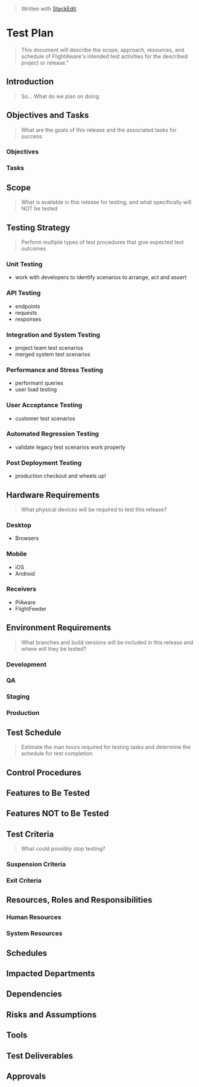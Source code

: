 
> Written with [StackEdit](https://stackedit.io/).

# Test Plan
> This document will describe the scope, approach, resources, and schedule of FlightAware's intended test activities for the described project or release.”
## Introduction
> So... What do we plan on doing
## Objectives and Tasks
> What are the goals of this release and the associated tasks for success
### Objectives
### Tasks
## Scope
> What is available in this release for testing, and what specifically will NOT be tested
## Testing Strategy
> Perform multiple types of test procedures that give expected test outcomes
### Unit Testing
- work with developers to identify scenarios to arrange, act and assert
### API Testing
- endpoints
- requests
- responses
### Integration and System Testing
- project team test scenarios
- merged system test scenarios
### Performance and Stress Testing
- performant queries
- user load testing
### User Acceptance Testing
- customer test scenarios
### Automated Regression Testing
- validate legacy test scenarios work properly
### Post Deployment Testing
- production checkout and wheels up!
## Hardware Requirements
> What physical devices will be required to test this release?
### Desktop
- Browsers
### Mobile
- iOS
- Android
### Receivers
- PiAware
- FlightFeeder
## Environment Requirements
> What branches and build versions will be included in this release and where will they be tested?
### Development
### QA
### Staging
### Production
## Test Schedule
> Estimate the man hours required for testing tasks and determine the schedule for test completion
## Control Procedures
## Features to Be Tested
## Features NOT to Be Tested
## Test Criteria
> What could possibly stop testing?
### Suspension Criteria
### Exit Criteria
## Resources, Roles and Responsibilities
### Human Resources
### System Resources
## Schedules
## Impacted Departments
## Dependencies
## Risks and Assumptions
## Tools
## Test Deliverables
> 
## Approvals



<!--stackedit_data:
eyJoaXN0b3J5IjpbLTM3MzQxMDYyNiwxMDUzMzU4MjY5LDEzMT
YxMzE4MTQsLTIzNjEzNjk1MywxNTg1MTEyNjU3LDE2MTM2ODE0
MDMsNzMwOTk4MTE2XX0=
-->